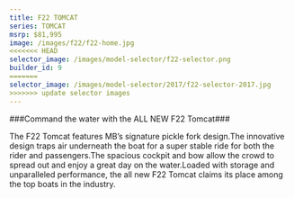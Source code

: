 ```yaml
---
title: F22 TOMCAT
series: TOMCAT
msrp: $81,995
image: /images/f22/f22-home.jpg
<<<<<<< HEAD
selector_image: /images/model-selector/f22-selector.png
builder_id: 9
=======
selector_image: /images/model-selector/2017/f22-selector-2017.jpg
>>>>>>> update selector images
---
```

###Command the water with the ALL NEW F22 Tomcat###

The F22 Tomcat features MB’s signature pickle fork design.The innovative design traps air underneath the boat for a super stable ride for both the rider and passengers.The spacious cockpit and bow allow the crowd to spread out and enjoy a great day on the water.Loaded with storage and unparalleled performance, the all new F22 Tomcat claims its place among the top boats in the industry.
